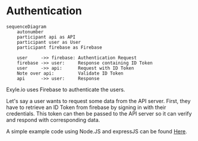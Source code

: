# Authentication

```mermaid
sequenceDiagram
    autonumber
    participant api as API
    participant user as User
    participant firebase as Firebase

    user     ->> firebase: Authentication Request
    firebase ->> user:     Response containing ID Token
    user     ->> api:      Request with ID Token
    Note over api:         Validate ID Token
    api      ->> user:     Response
```

Exyle.io uses Firebase to authenticate the users.

Let's say a user wants to request some data from the API server. First, they
have to retrieve an ID Token from firebase by signing in with their credentials.
This token can then be passed to the API server so it can verify and respond
with corresponding data.

A simple example code using Node.JS and expressJS can be found
[Here](https://fireship.io/snippets/express-middleware-auth-token-firebase).
